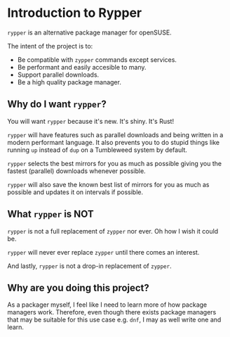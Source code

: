 # Introduction to Rypper

`rypper` is an alternative package manager for openSUSE.

The intent of the project is to:
  - Be compatible with `zypper` commands except services.
  - Be performant and easily accesible to many.
  - Support parallel downloads.
  - Be a high quality package manager. 

## Why do I want `rypper`?

You will want `rypper` because it's new. It's shiny. It's Rust! 

`rypper` will have features such as parallel downloads and being written in a 
modern performant language. It also prevents you to do stupid things like running `up` instead of `dup` on a 
Tumbleweed system by default. 

`rypper` selects the best mirrors for you as much as possible giving you the fastest (parallel) downloads whenever 
possible.

`rypper` will also save the known best list of mirrors for you as much as possible and updates it on intervals
if possible.

## What `rypper` is NOT

`rypper` is not a full replacement of `zypper` nor ever. Oh how I wish it could be.

`rypper` will never ever replace `zypper` until there comes an interest.

And lastly, `rypper` is not a drop-in replacement of `zypper`.

## Why are you doing this project?

As a packager myself, I feel like I need to learn more of how package managers work. Therefore, even though
there exists package managers that may be suitable for this use case e.g. `dnf`, I may as well write
one and learn.
